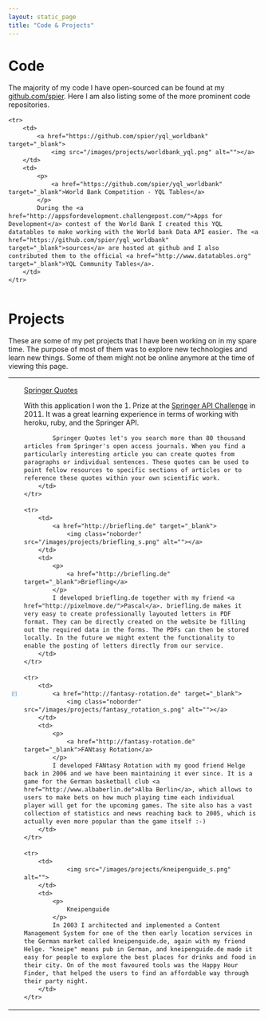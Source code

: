 ```yaml
---
layout: static_page
title: "Code & Projects"
---
```


# Code

The majority of my code I have open-sourced can be found at my [github.com/spier](https://github.com/spier). Here I am also listing some of the more prominent code repositories.

<table id="cv" cellpadding="0" cellspacing="0">	
	
	<tr>
		<td>
			<a href="https://github.com/spier/yql_worldbank" target="_blank">
				<img src="/images/projects/worldbank_yql.png" alt=""></a>
		</td>
		<td>
			<p>
				<a href="https://github.com/spier/yql_worldbank" target="_blank">World Bank Competition - YQL Tables</a>
			</p>
			During the <a href="http://appsfordevelopment.challengepost.com/">Apps for Development</a> contest of the World Bank I created this YQL datatables to make working with the World bank Data API easier. The <a href="https://github.com/spier/yql_worldbank" target="_blank">sources</a> are hosted at github and I also contributed them to the official <a href="http://www.datatables.org" target="_blank">YQL Community Tables</a>.
		</td>
	</tr>	

</table>

# Projects

These are some of my pet projects that I have been working on in my spare time. The purpose of most of them was to explore new technologies and learn new things. Some of them might not be online anymore at the time of viewing this page.


<table id="cv" cellpadding="0" cellspacing="0">	
	<tr>
		<td>
			<a href="http://springerquotes.heroku.com" target="_blank">
				<img class="noborder" src="/images/projects/springerquotes_s.png" alt=""></a>
		</td>
		<td>
			<p>
				<a href="http://springerquotes.heroku.com" target="_blank">Springer Quotes</a>
			</p>
			
With this application I won the 1. Prize at the <a href="http://dev.springer.com">Springer API Challenge</a> in 2011. It was a great learning experience in terms of working with heroku, ruby, and the Springer API.

			Springer Quotes let's you search more than 80 thousand articles from Springer's open access journals. When you find a particularly interesting article you can create quotes from paragraphs or individual sentences. These quotes can be used to point fellow resources to specific sections of articles or to reference these quotes within your own scientific work.
		</td>
	</tr>	

	<tr>
		<td>
			<a href="http://briefling.de" target="_blank">
				<img class="noborder" src="/images/projects/briefling_s.png" alt=""></a>
		</td>
		<td>
			<p>
				<a href="http://briefling.de" target="_blank">Briefling</a>
			</p>
			I developed briefling.de together with my friend <a href="http://pixelmove.de/">Pascal</a>. briefling.de makes it very easy to create professionally layouted letters in PDF format. They can be directly created on the website be filling out the required data in the forms. The PDFs can then be stored locally. In the future we might extent the functionality to enable the posting of letters directly from our service.
		</td>
	</tr>	
	
	<tr>
		<td>
			<a href="http://fantasy-rotation.de" target="_blank">
				<img class="noborder" src="/images/projects/fantasy_rotation_s.png" alt=""></a>
		</td>
		<td>
			<p>
				<a href="http://fantasy-rotation.de" target="_blank">FANtasy Rotation</a>
			</p>
			I developed FANtasy Rotation with my good friend Helge back in 2006 and we have been maintaining it ever since. It is a game for the German basketball club <a href="http://www.albaberlin.de">Alba Berlin</a>, which allows to users to make bets on how much playing time each individual player will get for the upcoming games. The site also has a vast collection of statistics and news reaching back to 2005, which is actually even more popular than the game itself :-)
		</td>
	</tr>	
	
	<tr>
		<td>
				<img src="/images/projects/kneipenguide_s.png" alt="">
		</td>
		<td>
			<p>
				Kneipenguide
			</p>
			In 2003 I architected and implemented a Content Management System for one of the then early location services in the German market called kneipenguide.de, again with my friend Helge. "kneipe" means pub in German, and kneipenguide.de made it easy for people to explore the best places for drinks and food in their city. On of the most favoured tools was the Happy Hour Finder, that helped the users to find an affordable way through their party night.
		</td>
	</tr>	
	
</table>







